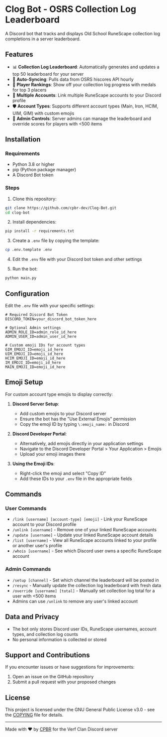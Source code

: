 # Clog Bot - OSRS Collection Log Leaderboard

A Discord bot that tracks and displays Old School RuneScape collection log completions in a server leaderboard.

## Features

- 📊 **Collection Log Leaderboard**: Automatically generates and updates a top 50 leaderboard for your server
- 🔄 **Auto-Syncing**: Pulls data from OSRS hiscores API hourly
- 🏅 **Player Rankings**: Show off your collection log progress with medals for top 3 placers
- 👤 **Multiple Accounts**: Link multiple RuneScape accounts to your Discord profile
- 🛡️ **Account Types**: Supports different account types (Main, Iron, HCIM, UIM, GIM) with custom emojis
- 🔧 **Admin Controls**: Server admins can manage the leaderboard and override scores for players with <500 items

## Installation

### Requirements
- Python 3.8 or higher
- pip (Python package manager)
- A Discord Bot token

### Steps

1. Clone this repository:
```bash
git clone https://github.com/cpbr-dev/Clog-Bot.git
cd clog-bot
```

2. Install dependencies:
```bash
pip install -r requirements.txt
```

3. Create a `.env` file by copying the template:
```bash
cp .env.template .env
```

4. Edit the `.env` file with your Discord bot token and other settings

5. Run the bot:
```bash
python main.py
```

## Configuration

Edit the `.env` file with your specific settings:

```Dotenv
# Required Discord Bot Token
DISCORD_TOKEN=your_discord_bot_token_here

# Optional Admin settings
ADMIN_ROLE_ID=admin_role_id_here
ADMIN_USER_ID=admin_user_id_here

# Custom emoji IDs for account types
GIM_EMOJI_ID=emoji_id_here
UIM_EMOJI_ID=emoji_id_here
HCIM_EMOJI_ID=emoji_id_here
IM_EMOJI_ID=emoji_id_here
MAIN_EMOJI_ID=emoji_id_here
```
## Emoji Setup

For custom account type emojis to display correctly:

1. **Discord Server Setup**:
    - Add custom emojis to your Discord server
    - Ensure the bot has the "Use External Emojis" permission
    - Copy the emoji ID by typing `\:emoji_name:` in Discord

2. **Discord Developer Portal**:
    - Alternatively, add emojis directly in your application settings
    - Navigate to the Discord Developer Portal > Your Application > Emojis
    - Upload your emoji images there

3. **Using the Emoji IDs**:
    - Right-click the emoji and select "Copy ID"
    - Add these IDs to your `.env` file in the appropriate fields


## Commands

### User Commands

- `/link [username] [account-type] [emoji]` - Link your RuneScape account to your Discord profile
- `/unlink [username]` - Remove one of your linked RuneScape accounts
- `/update [username]` - Update your linked RuneScape account details
- `/list [username]` - View all RuneScape accounts linked to your profile or another user's profile
- `/whois [username]` - See which Discord user owns a specific RuneScape account

### Admin Commands

- `/setup [channel]` - Set which channel the leaderboard will be posted in
- `/resync` - Manually update the collection log leaderboard with fresh data
- `/override [username] [total]` - Manually set collection log total for a user with <500 items
- Admins can use `/unlink` to remove any user's linked account

## Data and Privacy

- The bot only stores Discord user IDs, RuneScape usernames, account types, and collection log counts
- No personal information is collected or stored

## Support and Contributions

If you encounter issues or have suggestions for improvements:
1. Open an issue on the GitHub repository
2. Submit a pull request with your proposed changes

## License

This project is licensed under the GNU General Public License v3.0 - see the [COPYING](COPYING) file for details.

---

Made with ❤️ by [CPBR](https://github.com/cpbr-dev) for the Verf Clan Discord server
